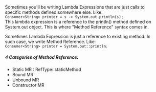 Sometimes you'll be writing Lambda Expressions that are just calls to specific methods defined somewhere else.
Like:<br/>
`Consumer<String> printer = s -> System.out.println(s);`<br/>
This lambda expression is a reference to the println() method defined on System.out object.
This is where "Method Reference" syntax comes in.

Sometimes Lambda Expression is just a reference to existing method. In such case, we write Method Reference.
Like:<br/>
`Consumer<String> printer = System.out::println;`

##### 4 Categories of Method Reference:
* Static MR : RefType::staticMethod
* Bound MR
* Unbound MR
* Constructor MR
